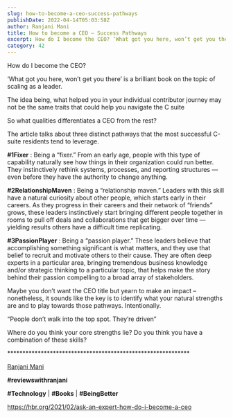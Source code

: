 ```yaml
---
slug: how-to-become-a-ceo-success-pathways
publishDate: 2022-04-14T05:03:58Z
author: Ranjani Mani
title: How to become a CEO – Success Pathways 
excerpt: How do I become the CEO? ‘What got you here, won’t get you there’ is a brilliant book on the topic of scaling as a leader. The idea being, what helped you in your individual contributor journey may not be the same traits that could help you navigate the C suite So what qualities differentiates  ... 
category: 42
---
```


How do I become the CEO?

‘What got you here, won’t get you there’ is a brilliant book on the topic of scaling as a leader.

The idea being, what helped you in your individual contributor journey may not be the same traits that could help you navigate the C suite

So what qualities differentiates a CEO from the rest?

The article talks about three distinct pathways that the most successful C-suite residents tend to leverage.

**#1Fixer** : Being a “fixer.” From an early age, people with this type of capability naturally see how things in their organization could run better. They instinctively rethink systems, processes, and reporting structures — even before they have the authority to change anything.

**#2RelationshipMaven** : Being a “relationship maven.” Leaders with this skill have a natural curiosity about other people, which starts early in their careers. As they progress in their careers and their network of “friends” grows, these leaders instinctively start bringing different people together in rooms to pull off deals and collaborations that get bigger over time — yielding results others have a difficult time replicating.

**#3PassionPlayer** : Being a “passion player.” These leaders believe that accomplishing something significant is what matters, and they use that belief to recruit and motivate others to their cause. They are often deep experts in a particular area, bringing tremendous business knowledge and/or strategic thinking to a particular topic, that helps make the story behind their passion compelling to a broad array of stakeholders.

Maybe you don’t want the CEO title but yearn to make an impact – nonetheless, it sounds like the key is to identify what your natural strengths are and to play towards those pathways. Intentionally.

“People don’t walk into the top spot. They’re driven”

Where do you think your core strengths lie? Do you think you have a combination of these skills?

\*\*\*\*\*\*\*\*\*\*\*\*\*\*\*\*\*\*\*\*\*\*\*\*\*\*\*\*\*\*\*\*\*\*\*\*\*\*\*\*\*\*\*\*\*\*\*\*\*\*\*\*\*\*\*\*\*\*\*\*

[Ranjani Mani](https://www.linkedin.com/feed/#)

**#reviewswithranjani**

**#Technology** | **#Books** | **#BeingBetter**

https://hbr.org/2021/02/ask-an-expert-how-do-i-become-a-ceo